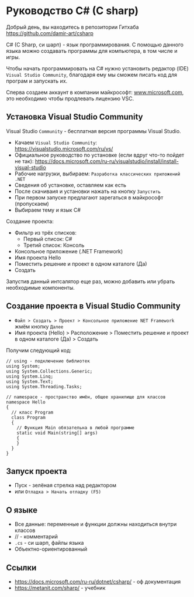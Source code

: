 # Руководство C# (C sharp)
Добрый день, вы находитесь в репозитории Гитхаба https://github.com/damir-art/csharp

C# (C Sharp, си шарп) - язык программирования. С помощью данного языка можно создавать программы для компьютера, в том числе и игры.

Чтобы начать программировать на C# нужно установить редактор (IDE) `Visual Studio Community`, благодаря ему мы сможем писать код для програм и запускать их.

Сперва создаем аккаунт в компании майкрософт: www.microsoft.com, это необходимо чтобы продлевать лицензию VSC.

## Установка Visual Studio Community
Visual Studio `Community` - бесплатная версия программы Visual Studio.

- Качаем `Visual Studio Community`: https://visualstudio.microsoft.com/ru/vs/
- Официальное руководство по установке (если вдруг что-то пойдет не так): https://docs.microsoft.com/ru-ru/visualstudio/install/install-visual-studio
- Рабочие нагрузки, выбираем: `Разработка классических приложений .NET`
- Сведения об установке, оставляем как есть
- После скачиваия и установки нажать на кнопку `Запустить`
- При первом запуске предлагают зарегаться в майкрософт (пропускаем)
- Выбираем тему и язык C#

Создание проекта:
- Фильтр из трёх списков:
  - Первый список: C#
  - Третий список: Консоль
- Консольное приложение (.NET Framework)
- Имя проекта Hello
- Поместить решение и проект в одном каталоге (Да)
- Создать

Запустив данный интсалятор еще раз, можно добавить или убрать необходимые компоненты.

## Создание проекта в Visual Studio Community
- `Файл > Создать > Проект > Консольное приложение NET Framework` жмём кнопку `Далее`
- Имя проекта (Hello) > Расположение > Поместить решение и проект в одном каталоге (Да) > Создать

Получим следующий код:

    // using - подключение библиотек 
    using System;
    using System.Collections.Generic;
    using System.Linq;
    using System.Text;
    using System.Threading.Tasks;

    // namespace - пространство имён, общее хранилище для классов
    namespace Hello
    {
      // класс Program
      class Program
      {
        // Функция Main обязательна в любой программе
        static void Main(string[] args)
        {
        }
      }
    }

## Запуск проекта
- Пуск - зелёная стрелка над редактором
- или `Отладка > Начать отладку (F5)`

## О языке
- Все данные: переменные и функции должны находиться внутри классов
- // - комментарий
- `.cs` - си шарп, файлы языка
- Объектно-ориентированный

## Ссылки
- https://docs.microsoft.com/ru-ru/dotnet/csharp/ - оф документация
- https://metanit.com/sharp/ - учебник
